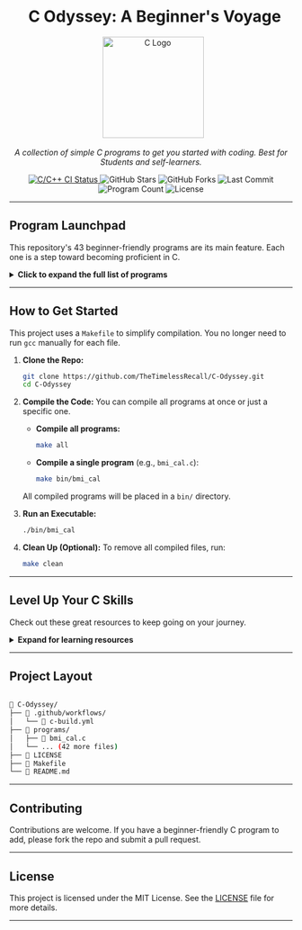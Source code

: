 <h1 align="center">  C Odyssey: A Beginner's Voyage </h1>

<div align="center">

  <img src="https://upload.wikimedia.org/wikipedia/commons/1/19/C_Logo.png" alt="C Logo" width="180">

*A collection of simple C programs to get you started with coding. Best for Students and self-learners.*


</div>
<p align="center">
  <a href="https://github.com/TheTimelessRecall/C-Odyssey/actions/workflows/c-build.yml">
    <img src="https://github.com/TheTimelessRecall/C-Odyssey/actions/workflows/c-build.yml/badge.svg" alt="C/C++ CI Status">
  </a>
  <img src="https://img.shields.io/github/stars/TheTimelessRecall/C-Odyssey?style=flat-square&logo=github&color=FFD700" alt="GitHub Stars">
  <img src="https://img.shields.io/github/forks/TheTimelessRecall/C-Odyssey?style=flat-square&logo=github&color=9ACD32" alt="GitHub Forks">
  <img src="https://img.shields.io/github/last-commit/TheTimelessRecall/C-Odyssey?style=flat-square&logo=git&logoColor=white" alt="Last Commit">
  <img src="https://img.shields.io/badge/Programs-43-blue?style=flat-square&logo=c" alt="Program Count">
  <img src="https://img.shields.io/github/license/TheTimelessRecall/C-Odyssey?style=flat-square&color=blueviolet" alt="License">
</p>

---

## Program Launchpad

This repository's 43 beginner-friendly programs are its main feature. Each one is a step toward becoming proficient in C.

<details>
<summary><strong>Click to expand the full list of programs</strong></summary>

| #  | Program                                                                                                           | Key Concepts                               | Difficulty |
|:---|:------------------------------------------------------------------------------------------------------------------|:-------------------------------------------|:-----------|
| 1  | [BMI Calculator](https://github.com/TheTimelessRecall/C-Odyssey/blob/master/programs/bmi_cal.c)                    | `User Input`, `Math Ops`, `Conditionals`   | 🟢 Easy    |
| 2  | [Power of a Number](https://github.com/TheTimelessRecall/C-Odyssey/blob/master/programs/power_of_number.c)         | `Loops`, `Exponentiation`                  | 🟢 Easy    |
| 3  | [Armstrong Number Checker](https://github.com/TheTimelessRecall/C-Odyssey/blob/master/programs/armstrong_number.c) | `Digit Math`, `Loops`, `Conditionals`      | 🟡 Medium  |
| 4  | [Strong Number Checker](https://github.com/TheTimelessRecall/C-Odyssey/blob/master/programs/strong_number.c)       | `Factorials`, `Digit Operations`           | 🟡 Medium  |
| 5  | [Leap Year Checker](https://github.com/TheTimelessRecall/C-Odyssey/blob/master/programs/leap_year.c)               | `Conditionals`, `Logical Ops`              | 🟢 Easy    |
| 6  | [Palindrome Number Check](https://github.com/TheTimelessRecall/C-Odyssey/blob/master/programs/palindrome_number.c) | `Reversing Numbers`, `Loops`               | 🟢 Easy    |
| 7  | [Perfect Number Checker](https://github.com/TheTimelessRecall/C-Odyssey/blob/master/programs/perfect_number.c)     | `Divisibility`, `Looping`                  | 🟡 Medium  |
| 8  | [Binary to Decimal Conversion](https://github.com/TheTimelessRecall/C-Odyssey/blob/master/programs/binary_to_decimal.c) | `Loops`, `Base Conversion`                 | 🟡 Medium  |
| 9  | [Factorial Calculator](https://github.com/TheTimelessRecall/C-Odyssey/blob/master/programs/factorial_number.c)     | `Recursion`, `Iteration`                   | 🟡 Medium  |
| 10 | [Fibonacci Series Generator](https://github.com/TheTimelessRecall/C-Odyssey/blob/master/programs/fibonacci_series.c) | `Recursion`, `Loops`                       | 🟡 Medium  |
| 11 | [Floyd's Triangle](https://github.com/TheTimelessRecall/C-Odyssey/blob/master/programs/floyd_triangle.c)           | `Pattern Generation`, `Loops`              | 🟢 Easy    |
| 12 | [HCF (GCD) of Two Numbers](https://github.com/TheTimelessRecall/C-Odyssey/blob/master/programs/hcf_of_numbers.c)   | `Euclidean Algorithm`, `Math Ops`          | 🟡 Medium  |
| 13 | [Reverse a Number](https://github.com/TheTimelessRecall/C-Odyssey/blob/master/programs/reverse_of_number.c)        | `Digit Manipulation`, `Loops`              | 🟢 Easy    |
| 14 | [Temperature Converter](https://github.com/TheTimelessRecall/C-Odyssey/blob/master/programs/temperature_converter.c) | `Arithmetic`, `Input/Output`               | 🟢 Easy    |
| 15 | [Reverse Array Elements](https://github.com/TheTimelessRecall/C-Odyssey/blob/master/programs/reversing_of_array_elements.c) | `Arrays`, `Index Manipulation`           | 🟡 Medium  |
| 16 | [Check for Repeated Digits](https://github.com/TheTimelessRecall/C-Odyssey/blob/master/programs/checking_repetition_of_digit.c) | `Arrays`, `Frequency Tracking`         | 🟡 Medium  |
| 17 | [Sum of Digits](https://github.com/TheTimelessRecall/C-Odyssey/blob/master/programs/sum_digits.c)                  | `Loops`, `Digit Extraction`                | 🟢 Easy    |
| 18 | [Sum of Even & Odd Digits](https://github.com/TheTimelessRecall/C-Odyssey/blob/master/programs/sum_even_odd_digits.c) | `Digit Extraction`, `Conditionals`         | 🟢 Easy    |
| 19 | [Count Number of Digits](https://github.com/TheTimelessRecall/C-Odyssey/blob/master/programs/count_digits.c)        | `Loops`, `Integer Division`                | 🟢 Easy    |
| 20 | [Greatest of Three Numbers](https://github.com/TheTimelessRecall/C-Odyssey/blob/master/programs/greatest_of_three.c) | `Conditionals`, `Comparisons`              | 🟢 Easy    |
| 21 | [Check Char Type](https://github.com/TheTimelessRecall/C-Odyssey/blob/master/programs/check_char_type.c) | `ASCII`, `Conditionals`                    | 🟢 Easy    |
| 22 | [Vowel or Consonant Checker](https://github.com/TheTimelessRecall/C-Odyssey/blob/master/programs/vowel_consonant.c) | `Conditionals`, `Characters`               | 🟢 Easy    |
| 23 | [Simple Calculator](https://github.com/TheTimelessRecall/C-Odyssey/blob/master/programs/simple_calculator.c)      | `Switch Case`, `Arithmetic Ops`            | 🟢 Easy    |
| 24 | [Swap Numbers (Temp Var)](https://github.com/TheTimelessRecall/C-Odyssey/blob/master/programs/swap_with_temp.c)    | `Variables`, `Logic`                       | 🟢 Easy    |
| 25 | [Swap Numbers (No Temp Var)](https://github.com/TheTimelessRecall/C-Odyssey/blob/master/programs/swap_no_temp.c)    | `Arithmetic`, `Logic`                      | 🟢 Easy    |
| 26 | [Prime Number Checker](https://github.com/TheTimelessRecall/C-Odyssey/blob/master/programs/prime_check.c)          | `Loops`, `Conditionals`                    | 🟡 Medium  |
| 27 | [Primes in a Range](https://github.com/TheTimelessRecall/C-Odyssey/blob/master/programs/prime_in_range.c)          | `Nested Loops`, `Optimization`             | 🟡 Medium  |
| 28 | [Number to Words (0-999)](https://github.com/TheTimelessRecall/C-Odyssey/blob/master/programs/number_to_words.c)    | `Conditionals`, `String Mapping`           | 🟡 Medium  |
| 29 | [Simple Interest Calculator](https://github.com/TheTimelessRecall/C-Odyssey/blob/master/programs/simple_interest.c) | `Input/Output`, `Math Ops`                 | 🟢 Easy    |
| 30 | [Compound Interest Calculator](https://github.com/TheTimelessRecall/C-Odyssey/blob/master/programs/compound_interest.c) | `Math Library`, `Loops`                  | 🟡 Medium  |
| 31 | [LCM of Two Numbers](https://github.com/TheTimelessRecall/C-Odyssey/blob/master/programs/lcm_of_numbers.c)         | `Math Ops`, `HCF Logic`                    | 🟡 Medium  |
| 32 | [Decimal to Binary](https://github.com/TheTimelessRecall/C-Odyssey/blob/master/programs/decimal_to_binary.c)       | `Loops`, `Base Conversion`                 | 🟡 Medium  |
| 33 | [Multiplication Table](https://github.com/TheTimelessRecall/C-Odyssey/blob/master/programs/multiplication_table.c) | `Loops`, `Formatting`                      | 🟢 Easy    |
| 34 | [Armstrong in a Range](https://github.com/TheTimelessRecall/C-Odyssey/blob/master/programs/armstrong_in_range.c)   | `Loops`, `Number Theory`                   | 🟡 Medium  |
| 35 | [Find ASCII Value](https://github.com/TheTimelessRecall/C-Odyssey/blob/master/programs/char_ascii_value.c)         | `ASCII`, `Data Types`                      | 🟢 Easy    |
| 36 | [Display ASCII Table](https://github.com/TheTimelessRecall/C-Odyssey/blob/master/programs/ascii_table.c)           | `Loops`, `Characters`                      | 🟢 Easy    |
| 37 | [Bubble Sort](https://github.com/TheTimelessRecall/C-Odyssey/blob/master/programs/bubble_sort.c)                   | `Sorting`, `Arrays`, `Nested Loops`        | 🟡 Medium  |
| 38 | [Linear Search](https://github.com/TheTimelessRecall/C-Odyssey/blob/master/programs/linear_search.c)               | `Arrays`, `Search Logic`                   | 🟢 Easy    |
| 39 | [Binary Search](https://github.com/TheTimelessRecall/C-Odyssey/blob/master/programs/binary_search.c)               | `Binary Search`, `Sorted Arrays`           | 🟡 Medium  |
| 40 | [Find Max in Array](https://github.com/TheTimelessRecall/C-Odyssey/blob/master/programs/find_max_in_array.c)       | `Arrays`, `Loops`, `Comparison`            | 🟢 Easy    |
| 41 | [Find Min in Array](https://github.com/TheTimelessRecall/C-Odyssey/blob/master/programs/find_min_in_array.c)       | `Arrays`, `Loops`, `Comparison`            | 🟢 Easy    |
| 42 | [Sum of Array Elements](https://github.com/TheTimelessRecall/C-Odyssey/blob/master/programs/sum_of_array_elements.c) | `Arrays`, `Loops`, `Accumulation`          | 🟢 Easy    |
| 43 | [Sum of N Natural Numbers](https://github.com/TheTimelessRecall/C-Odyssey/blob/master/programs/sum_of_n_natural_numbers.c) | `Loops`, `Accumulation`                  | 🟢 Easy    |

</details>

---

##  How to Get Started

This project uses a `Makefile` to simplify compilation. You no longer need to run `gcc` manually for each file.

1.  **Clone the Repo:**
    ```bash
    git clone https://github.com/TheTimelessRecall/C-Odyssey.git
    cd C-Odyssey
    ```

2.  **Compile the Code:**
    You can compile all programs at once or just a specific one.
    * **Compile all programs:**
        ```bash
        make all
        ```
    * **Compile a single program** (e.g., `bmi_cal.c`):
        ```bash
        make bin/bmi_cal
        ```
    All compiled programs will be placed in a `bin/` directory.

3.  **Run an Executable:**
    ```bash
    ./bin/bmi_cal
    ```

4.  **Clean Up (Optional):**
    To remove all compiled files, run:
    ```bash
    make clean
    ```

---

##  Level Up Your C Skills

Check out these great resources to keep going on your journey.

<details>
<summary><strong>Expand for learning resources</strong></summary>

### Quick Start
- [**C Programming - GeeksforGeeks**](https://www.geeksforgeeks.org/c-programming-language/)
- [**Learn-C.org (Interactive)**](https://www.learn-c.org/)

### Deep Dive
- [**CS50x: Introduction to Computer Science (Harvard)**](https://cs50.harvard.edu/x/)
- [**The C Programming Language by K&R (The C Bible)**](https://archive.org/details/The_C_Programming_Language_2nd_Edition)

### Practice Platforms
- [**LeetCode C Problems**](https://leetcode.com/problemset/all/?difficulty=Easy&status=Not%20Started&tags=c)
- [**HackerRank C Challenges**](https://www.hackerrank.com/domains/c)

</details>

---

##  Project Layout
```bash

📁 C-Odyssey/
├── 📁 .github/workflows/
│   └── 📄 c-build.yml
├── 📁 programs/
│   ├── 📄 bmi_cal.c
│   └── ... (42 more files)
├── 📄 LICENSE
├── 📄 Makefile
└── 📄 README.md

```

---

##  Contributing

Contributions are welcome. If you have a beginner-friendly C program to add, please fork the repo and submit a pull request.

---

##  License

This project is licensed under the MIT License. See the [LICENSE](https://github.com/TheTimelessRecall/C-Odyssey/blob/master/LICENSE) file for more details.

---
